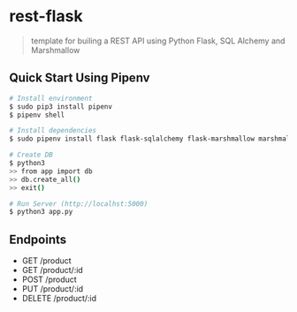 # rest-flask
> template for builing a REST API using Python Flask, SQL Alchemy and Marshmallow

## Quick Start Using Pipenv

```bash
# Install environment
$ sudo pip3 install pipenv
$ pipenv shell

# Install dependencies
$ sudo pipenv install flask flask-sqlalchemy flask-marshmallow marshmallow-sqlalchemy

# Create DB
$ python3
>> from app import db
>> db.create_all()
>> exit()

# Run Server (http://localhst:5000)
$ python3 app.py
```

## Endpoints
* GET    /product
* GET    /product/:id
* POST   /product
* PUT    /product/:id
* DELETE /product/:id
